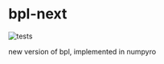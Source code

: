 # bpl-next
![tests](https://github.com/github/anguswilliams91/bpl-next/workflows/tests.yml/badge.svg)

new version of bpl, implemented in numpyro

